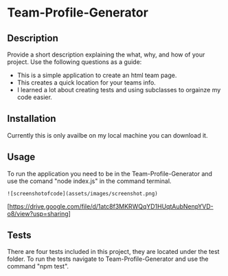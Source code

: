 # Team-Profile-Generator
## Description
Provide a short description explaining the what, why, and how of your project. Use the following questions as a guide:
- This is a simple application to create an html team page.
- This creates a quick location for your teams info.
- I learned a lot about creating tests and using subclasses to orgainze my code easier.

## Installation
Currently this is only availbe on my local machine you can download it. 
## Usage
To run the application you need to be in the Team-Profile-Generator and use the comand "node index.js" in the command terminal.
    
    ![screenshotofcode](assets/images/screenshot.png)
[https://drive.google.com/file/d/1atc8f3MKRWQqYD1HUqtAubNenpYVD-o8/view?usp=sharing]
## Tests
There are four tests included in this project, they are located under the test folder. To run the tests navigate to Team-Profile-Generator and use the command
"npm test". 

